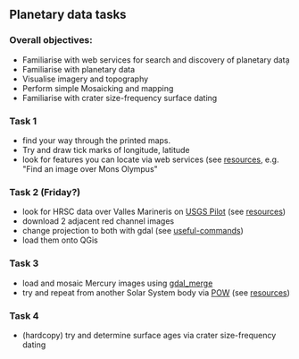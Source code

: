 ## Planetary data tasks

### Overall objectives:

* Familiarise with web services for search and discovery of planetary data̦
* Familiarise with planetary data
* Visualise imagery and topography
* Perform simple Mosaicking and mapping
* Familiarise with crater size-frequency surface dating

### Task 1

- find your way through the printed maps.
- Try and draw tick marks of longitude, latitude
- look for features you can locate via web services (see [resources](resources.md), e.g. "Find an image over Mons Olympus"

### Task 2 (Friday?)

- look for HRSC data over Valles Marineris on [USGS Pilot](http://pilot.wr.usgs.gov) (see [resources](resources.md))
- download 2 adjacent red channel images
- change projection to both with gdal (see [useful-commands](useful-commands.md))
- load them onto QGis

### Task 3

- load and mosaic Mercury images using [gdal_merge](https://www.gdal.org/gdal_merge.html)
- try and repeat from another Solar System body via [POW](https://astrocloud.wr.usgs.gov/index.php?view=pow) (see [resources](resources.md))

### Task 4
- (hardcopy) try and determine surface ages via crater size-frequency dating

